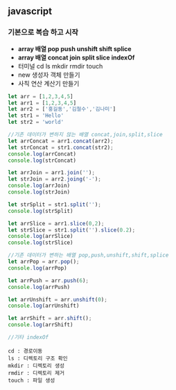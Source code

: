 ## javascript 

 ### 기본으로 복습 하고 시작

 - **array 배열 pop push unshift shift splice**
 - **array 배열 concat join split slice indexOf**
 - 터미널 cd ls mkdir rmdir touch
 - new 생성자 객체 만들기
 - 사칙 연산 계산기 만들기

 ```javascript
let arr = [1,2,3,4,5]
let arr1 = [1,2,3,4,5]
let arr2 = ['홍길동','김철수','김나미']
let str1 = 'Hello'
let str2 = 'world'

//기존 데이터가 변하지 않는 배열 concat,join,split,slice
let arrConcat = arr1.concat(arr2);
let strConcat = str1.concat(str2);
console.log(arrConcat)
console.log(strConcat)

let arrJoin = arr1.join('');
let strJoin = arr2.joing('-');
console.log(arrJoin)
console.log(strJoin)

let strSplit = str1.split('');
console.log(strSplit)

let arrSlice = arr1.slice(0,2);
let strSlice = str1.split('').slice(0.2);
console.log(arrSlice)
console.log(strSlice)

//기존 데이터가 변하는 배열 pop,push,unshift,shift,splice
let arrPop = arr.pop();
console.log(arrPop)

let arrPush = arr.push(6);
console.log(arrPush)

let arrUnshift = arr.unshift(0);
console.log(arrUnshift)

let arrShift = arr.shift();
console.log(arrShift)

//기타 indexOf
 ```

 ```
cd : 경로이동
ls : 디렉토리 구조 확인
mkdir : 디렉토리 생성
rmdir : 디렉토리 제거
touch : 파일 생성
 ```



